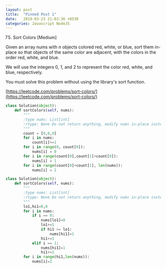 ```yaml
---
layout: post
title:  "Pinned Post 1"
date:   2019-03-23 21:03:36 +0530
categories: Javascript NodeJS
---
```


75. Sort Colors [Medium]

Given an array nums with n objects colored red, white, or blue, sort them in-place so that objects of the same color are adjacent, with the colors in the order red, white, and blue.

We will use the integers 0, 1, and 2 to represent the color red, white, and blue, respectively.

You must solve this problem without using the library's sort function.

[https://leetcode.com/problems/sort-colors/](https://leetcode.com/problems/sort-colors/)
```python
class Solution(object):
    def sortColors(self, nums):
        """
        :type nums: List[int]
        :rtype: None Do not return anything, modify nums in-place instead.
        """
        count = [0,0,0]
        for i in nums:
            count[i]+=1
        for i in range(0, count[0]):
            nums[i] = 0
        for i in range(count[0],count[1]+count[0]):
            nums[i] = 1
        for i in range(count[0]+count[1], len(nums)):
            nums[i] = 2
```
     
```python
class Solution(object):
    def sortColors(self, nums):
        """
        :type nums: List[int]
        :rtype: None Do not return anything, modify nums in-place instead.
        """
        lo1,hi1=0,0
        for i in nums:
            if i == 0:
                nums[lo1]=0
                lo1+=1
                if hi1 >= lo1:
                    nums[hi1]=1
                hi1+=1
            elif i == 1:
                nums[hi1]=1
                hi1+=1
        for i in range(hi1,len(nums)):
            nums[i]=2
```
        
            

